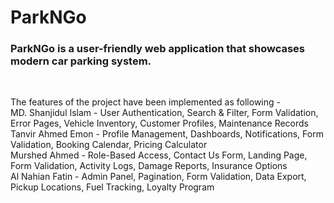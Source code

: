 # ParkNGo
<h3>ParkNGo is a user-friendly web application that showcases modern car parking system.</h3> <br>
<p>
The features of the project have been implemented as following - <br> 
MD. Shanjidul Islam - User Authentication, Search & Filter, Form Validation, Error Pages, Vehicle Inventory, Customer Profiles, Maintenance Records <br>
Tanvir Ahmed Emon - Profile Management, Dashboards, Notifications, Form Validation, Booking Calendar, Pricing Calculator <br>
Murshed Ahmed - Role-Based Access, Contact Us Form, Landing Page, Form Validation, Activity Logs, Damage Reports, Insurance Options <br>
Al Nahian Fatin - Admin Panel, Pagination, Form Validation, Data Export, Pickup Locations, Fuel Tracking, Loyalty Program
</p>
